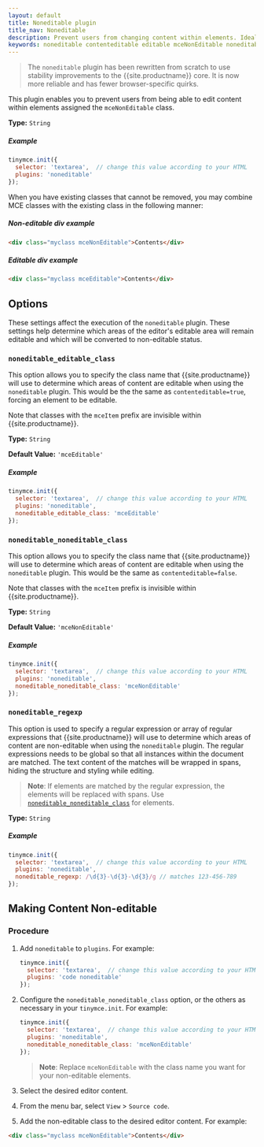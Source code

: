 ```yaml
---
layout: default
title: Noneditable plugin
title_nav: Noneditable
description: Prevent users from changing content within elements. Ideal for templates.
keywords: noneditable contenteditable editable mceNonEditable noneditable_editable_class noneditable_noneditable_class noneditable_regexp
---
```


> The `noneditable` plugin has been rewritten from scratch to use stability improvements to the {{site.productname}} core. It is now more reliable and has fewer browser-specific quirks.

This plugin enables you to prevent users from being able to edit content within elements assigned the `mceNonEditable` class.

**Type:** `String`

##### Example

```js
tinymce.init({
  selector: 'textarea',  // change this value according to your HTML
  plugins: 'noneditable'
});
```

When you have existing classes that cannot be removed, you may combine MCE classes with the existing class in the following manner:

##### Non-editable div example

```html
<div class="myclass mceNonEditable">Contents</div>
```

##### Editable div example

```html
<div class="myclass mceEditable">Contents</div>
```

## Options

These settings affect the execution of the `noneditable` plugin. These settings help determine which areas of the editor's editable area will remain editable and which will be converted to non-editable status.

### `noneditable_editable_class`

This option allows you to specify the class name that {{site.productname}} will use to determine which areas of content are editable when using the `noneditable` plugin. This would be the the same as `contenteditable=true`, forcing an element to be editable.

Note that classes with the `mceItem` prefix are invisible within {{site.productname}}.

**Type:** `String`

**Default Value:** `'mceEditable'`

##### Example

```js
tinymce.init({
  selector: 'textarea',  // change this value according to your HTML
  plugins: 'noneditable',
  noneditable_editable_class: 'mceEditable'
});
```

### `noneditable_noneditable_class`

This option allows you to specify the class name that {{site.productname}} will use to determine which areas of content are editable when using the `noneditable` plugin. This would be the same as `contenteditable=false`.

Note that classes with the `mceItem` prefix is invisible within {{site.productname}}.

**Type:** `String`

**Default Value:** `'mceNonEditable'`

##### Example

```js
tinymce.init({
  selector: 'textarea',  // change this value according to your HTML
  plugins: 'noneditable',
  noneditable_noneditable_class: 'mceNonEditable'
});
```

### `noneditable_regexp`

This option is used to specify a regular expression or array of regular expressions that {{site.productname}} will use to determine which areas of content are non-editable when using the `noneditable` plugin. The regular expressions needs to be global so that all instances within the document are matched. The text content of the matches will be wrapped in spans, hiding the structure and styling while editing.

> **Note**: If elements are matched by the regular expression, the elements will be replaced with spans. Use [`noneditable_noneditable_class`](#noneditable_noneditable_class) for elements.

**Type:** `String`

##### Example

```js
tinymce.init({
  selector: 'textarea',  // change this value according to your HTML
  plugins: 'noneditable',
  noneditable_regexp: /\d{3}-\d{3}-\d{3}/g // matches 123-456-789
});
```

## Making Content Non-editable

### Procedure

1. Add `noneditable` to `plugins`. For example:

    ```js
    tinymce.init({
      selector: 'textarea',  // change this value according to your HTML
      plugins: 'code noneditable'
    });
    ```
2. Configure the `noneditable_noneditable_class` option, or the others as necessary in your `tinymce.init`. For example:

    ```js
    tinymce.init({
      selector: 'textarea',  // change this value according to your HTML
      plugins: 'noneditable',
      noneditable_noneditable_class: 'mceNonEditable'
    });
    ```
    > **Note**: Replace `mceNonEditable` with the class name you want for your non-editable elements.
3. Select the desired editor content.
4. From the menu bar, select `View` > `Source code`.
5. Add the non-editable class to the desired editor content. For example:

```html
<div class="myclass mceNonEditable">Contents</div>
```